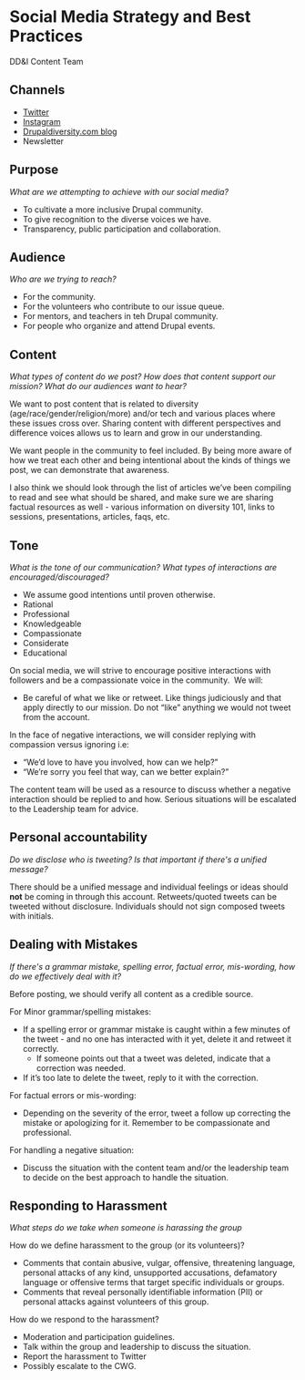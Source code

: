 # Social Media Strategy and Best Practices
DD&I Content Team

## Channels
- [Twitter](https://twitter.com/drupaldiversity, "Drupal Diversity Twitter")
- [Instagram](https://www.instagram.com/drupaldiversity/, "Drupal Diversity Instagram" )
- [Drupaldiversity.com blog](https://drupaldiversity.github.io/, "Drupal Diversity Blog")
- Newsletter 

## Purpose
*What are we attempting to achieve with our social media?*

- To cultivate a more inclusive Drupal community.
- To give recognition to the diverse voices we have.
- Transparency, public participation and collaboration.

## Audience
*Who are we trying to reach?*

- For the community.
- For the volunteers who contribute to our issue queue.
- For mentors, and teachers in teh Drupal community.
- For people who organize and attend Drupal events.

## Content
*What types of content do we post? How does that content support our mission? What do our audiences want to hear?*

We want to post content that is related to diversity (age/race/gender/religion/more) and/or tech and various places where these issues cross over. Sharing content with different perspectives and difference voices allows us to learn and grow in our understanding.

We want people in the community to feel included. By being more aware of how we treat each other and being intentional about the kinds of things we post, we can demonstrate that awareness.

I also think we should look through the list of articles we’ve been compiling to read and see what should be shared, and make sure we are sharing factual resources as well - various information on diversity 101, links to sessions, presentations, articles, faqs, etc.  

## Tone
*What is the tone of our communication? What types of interactions are encouraged/discouraged?*

- We assume good intentions until proven otherwise.
- Rational
- Professional
- Knowledgeable
- Compassionate
- Considerate
- Educational

On social media, we will strive to encourage positive interactions with followers and be a compassionate voice in the community.
 We will:
- Be careful of what we like or retweet.  Like things judiciously and that apply directly to our mission. Do not “like” anything we would not tweet from the account.

In the face of negative interactions, we will consider replying with compassion versus ignoring i.e:
  - “We’d love to have you involved, how can we help?”
  - “We’re sorry you feel that way, can we better explain?”

The content team will be used as a resource to discuss whether a negative interaction should be replied to and how. Serious situations will be escalated to the Leadership team for advice.


## Personal accountability
*Do we disclose who is tweeting? Is that important if there's a unified message?*

There should be a unified message and individual feelings or ideas should **not** be coming in through this account. Retweets/quoted tweets can be tweeted without disclosure. Individuals should not sign composed tweets with initials.


## Dealing with Mistakes
*If there's a grammar mistake, spelling error, factual error, mis-wording, how do we effectively deal with it?*

Before posting, we should verify all content as a credible source.

For Minor grammar/spelling mistakes:
- If a spelling error or grammar mistake is caught within a few minutes of the tweet - and no one has interacted with it yet, delete it and retweet it correctly.
  - If someone points out that a tweet was deleted, indicate that a correction was needed.
- If it’s too late to delete the tweet, reply to it with the correction.

For factual errors or mis-wording:
- Depending on the severity of the error, tweet a follow up correcting the mistake or apologizing for it. Remember to be compassionate and professional.

For handling a negative situation:
- Discuss the situation with the content team and/or the leadership team to decide on the best approach to handle the situation.

## Responding to Harassment
*What steps do we take when someone is harassing the group*

How do we define harassment to the group (or its volunteers)?
- Comments that contain abusive, vulgar, offensive, threatening language, personal attacks of any kind, unsupported accusations, defamatory language or offensive terms that target specific individuals or groups.
- Comments that reveal personally identifiable information (PII) or personal attacks against volunteers of this group.

How do we respond to the harassment?
- Moderation and participation guidelines.
- Talk within the group and leadership to discuss the situation.
- Report the harassment to Twitter
- Possibly escalate to the CWG.

